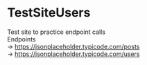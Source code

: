 # TestSiteUsers

Test site to practice endpoint calls
<br>
Endpoints<br>
-> https://jsonplaceholder.typicode.com/posts
<br>
-> https://jsonplaceholder.typicode.com/users
